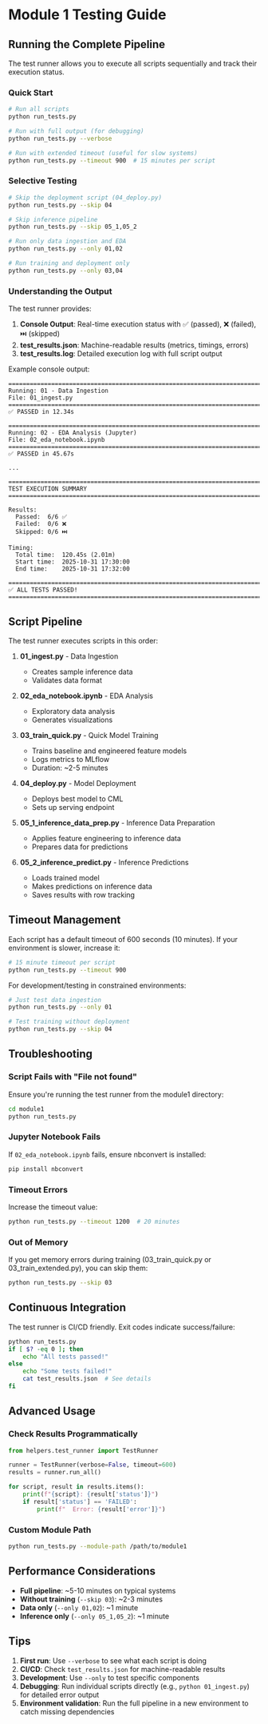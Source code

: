 # Module 1 Testing Guide

## Running the Complete Pipeline

The test runner allows you to execute all scripts sequentially and track their execution status.

### Quick Start

```bash
# Run all scripts
python run_tests.py

# Run with full output (for debugging)
python run_tests.py --verbose

# Run with extended timeout (useful for slow systems)
python run_tests.py --timeout 900  # 15 minutes per script
```

### Selective Testing

```bash
# Skip the deployment script (04_deploy.py)
python run_tests.py --skip 04

# Skip inference pipeline
python run_tests.py --skip 05_1,05_2

# Run only data ingestion and EDA
python run_tests.py --only 01,02

# Run training and deployment only
python run_tests.py --only 03,04
```

### Understanding the Output

The test runner provides:

1. **Console Output**: Real-time execution status with ✅ (passed), ❌ (failed), ⏭️ (skipped)
2. **test_results.json**: Machine-readable results (metrics, timings, errors)
3. **test_results.log**: Detailed execution log with full script output

Example console output:
```
================================================================================
Running: 01 - Data Ingestion
File: 01_ingest.py
================================================================================
✅ PASSED in 12.34s

================================================================================
Running: 02 - EDA Analysis (Jupyter)
File: 02_eda_notebook.ipynb
================================================================================
✅ PASSED in 45.67s

...

================================================================================
TEST EXECUTION SUMMARY
================================================================================

Results:
  Passed:  6/6 ✅
  Failed:  0/6 ❌
  Skipped: 0/6 ⏭️

Timing:
  Total time:  120.45s (2.01m)
  Start time:  2025-10-31 17:30:00
  End time:    2025-10-31 17:32:00

================================================================================
✅ ALL TESTS PASSED!
================================================================================
```

## Script Pipeline

The test runner executes scripts in this order:

1. **01_ingest.py** - Data Ingestion
   - Creates sample inference data
   - Validates data format

2. **02_eda_notebook.ipynb** - EDA Analysis
   - Exploratory data analysis
   - Generates visualizations

3. **03_train_quick.py** - Quick Model Training
   - Trains baseline and engineered feature models
   - Logs metrics to MLflow
   - Duration: ~2-5 minutes

4. **04_deploy.py** - Model Deployment
   - Deploys best model to CML
   - Sets up serving endpoint

5. **05_1_inference_data_prep.py** - Inference Data Preparation
   - Applies feature engineering to inference data
   - Prepares data for predictions

6. **05_2_inference_predict.py** - Inference Predictions
   - Loads trained model
   - Makes predictions on inference data
   - Saves results with row tracking

## Timeout Management

Each script has a default timeout of 600 seconds (10 minutes). If your environment is slower, increase it:

```bash
# 15 minute timeout per script
python run_tests.py --timeout 900
```

For development/testing in constrained environments:

```bash
# Just test data ingestion
python run_tests.py --only 01

# Test training without deployment
python run_tests.py --skip 04
```

## Troubleshooting

### Script Fails with "File not found"
Ensure you're running the test runner from the module1 directory:
```bash
cd module1
python run_tests.py
```

### Jupyter Notebook Fails
If `02_eda_notebook.ipynb` fails, ensure nbconvert is installed:
```bash
pip install nbconvert
```

### Timeout Errors
Increase the timeout value:
```bash
python run_tests.py --timeout 1200  # 20 minutes
```

### Out of Memory
If you get memory errors during training (03_train_quick.py or 03_train_extended.py), you can skip them:
```bash
python run_tests.py --skip 03
```

## Continuous Integration

The test runner is CI/CD friendly. Exit codes indicate success/failure:

```bash
python run_tests.py
if [ $? -eq 0 ]; then
    echo "All tests passed!"
else
    echo "Some tests failed!"
    cat test_results.json  # See details
fi
```

## Advanced Usage

### Check Results Programmatically

```python
from helpers.test_runner import TestRunner

runner = TestRunner(verbose=False, timeout=600)
results = runner.run_all()

for script, result in results.items():
    print(f"{script}: {result['status']}")
    if result['status'] == 'FAILED':
        print(f"  Error: {result['error']}")
```

### Custom Module Path

```bash
python run_tests.py --module-path /path/to/module1
```

## Performance Considerations

- **Full pipeline**: ~5-10 minutes on typical systems
- **Without training** (`--skip 03`): ~2-3 minutes
- **Data only** (`--only 01,02`): ~1 minute
- **Inference only** (`--only 05_1,05_2`): ~1 minute

## Tips

1. **First run**: Use `--verbose` to see what each script is doing
2. **CI/CD**: Check `test_results.json` for machine-readable results
3. **Development**: Use `--only` to test specific components
4. **Debugging**: Run individual scripts directly (e.g., `python 01_ingest.py`) for detailed error output
5. **Environment validation**: Run the full pipeline in a new environment to catch missing dependencies
